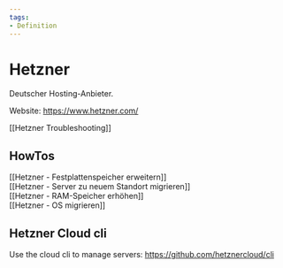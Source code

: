 ```yaml
---
tags:
- Definition
---
```

# Hetzner
Deutscher Hosting-Anbieter.

Website: https://www.hetzner.com/

[[Hetzner Troubleshooting]]

## HowTos

[[Hetzner - Festplattenspeicher erweitern]]\
[[Hetzner - Server zu neuem Standort migrieren]]\
[[Hetzner - RAM-Speicher erhöhen]]\
[[Hetzner - OS migrieren]]

## Hetzner Cloud cli

Use the cloud cli to manage servers: https://github.com/hetznercloud/cli
